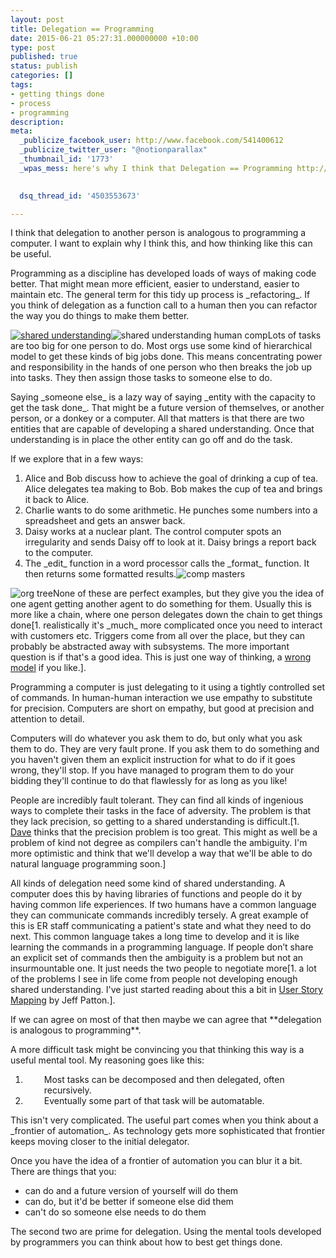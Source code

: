 ```yaml
---
layout: post
title: Delegation == Programming
date: 2015-06-21 05:27:31.000000000 +10:00
type: post
published: true
status: publish
categories: []
tags:
- getting things done
- process
- programming
description:
meta:
  _publicize_facebook_user: http://www.facebook.com/541400612
  _publicize_twitter_user: "@notionparallax"
  _thumbnail_id: '1773'
  _wpas_mess: here's why I think that Delegation == Programming http://wp.me/p3wwRK-sw
  

  dsq_thread_id: '4503553673'

---
```

<p>I think that delegation to another person is analogous to programming a computer. I want to explain why I think this, and how thinking like this can be useful.</p>
<p>Programming as a discipline has developed loads of ways of making code better. That might mean more efficient, easier to understand, easier to maintain etc. The general term for this tidy up process is _refactoring_. If you think of delegation as a function call to a human then you can refactor the way you do things to make them better.  </p>
<p><a href="/wordpress/wp-content/uploads/2015/06/shared-understanding.png"><img class=" size-full wp-image-1773 alignright" src="{{ site.baseurl }}/assets/shared-understanding.png" alt="shared understanding" /></a><img class=" size-medium wp-image-1774 alignleft" src="{{ site.baseurl }}/assets/shared-understanding-human-comp.png" alt="shared understanding human comp" />Lots of tasks are too big for one person to do. Most orgs use some kind of hierarchical model to get these kinds of big jobs done. This means concentrating power and responsibility in the hands of one person who then breaks the job up into tasks. They then assign those tasks to someone else to do.</p>
<p>Saying _someone else_ is a lazy way of saying _entity with the capacity to get the task done_. That might be a future version of themselves, or another person, or a donkey or a computer. All that matters is that there are two entities that are capable of developing a shared understanding. Once that understanding is in place the other entity can go off and do the task.</p>
<p>If we explore that in a few ways:</p>
<ol>
<li>Alice and Bob discuss how to achieve the goal of drinking a cup of tea. Alice delegates tea making to Bob. Bob makes the cup of tea and brings it back to Alice.</li>
<li>Charlie wants to do some arithmetic. He punches some numbers into a spreadsheet and gets an answer back.</li>
<li>Daisy works at a nuclear plant. The control computer spots an irregularity and sends Daisy off to look at it. Daisy brings a report back to the computer.</li>
<li>The _edit_ function in a word processor calls the _format_ function. It then returns some formatted results.<img class=" size-medium wp-image-1775 aligncenter" src="{{ site.baseurl }}/assets/comp-masters.png" alt="comp masters" /></li>
</ol>
<p><img class=" size-medium wp-image-1776 alignright" src="{{ site.baseurl }}/assets/org-tree.png" alt="org tree" />None of these are perfect examples, but they give you the idea of one agent getting another agent to do something for them. Usually this is more like a chain, where one person delegates down the chain to get things done[1. realistically it's _much_ more complicated once you need to interact with customers etc. Triggers come from all over the place, but they can probably be abstracted away with subsystems. The more important question is if that's a good idea. This is just one way of thinking, a <a href="https://en.wikipedia.org/wiki/George_E._P._Box#Quotes">wrong model</a> if you like.].</p>
<p>Programming a computer is just delegating to it using a tightly controlled set of commands. In human-human interaction we use empathy to substitute for precision. Computers are short on empathy, but good at precision and attention to detail.</p>
<p>Computers will do whatever you ask them to do, but only what you ask them to do. They are very fault prone. If you ask them to do something and you haven't given them an explicit instruction for what to do if it goes wrong, they'll stop. If you have managed to program them to do your bidding they'll continue to do that flawlessly for as long as you like!</p>
<p>People are incredibly fault tolerant. They can find all kinds of ingenious ways to complete their tasks in the face of adversity. The problem is that they lack precision, so getting to a shared understanding is difficult.[1. <a href="https://github.com/Dawil">Dave</a> thinks that the precision problem is too great. This might as well be a problem of kind not degree as compilers can't handle the ambiguity. I'm more optimistic and think that we'll develop a way that we'll be able to do natural language programming soon.]</p>
<p>All kinds of delegation need some kind of shared understanding. A computer does this by having libraries of functions and people do it by having common life experiences. If two humans have a common language they can communicate commands incredibly tersely. A great example of this is ER staff communicating a patient's state and what they need to do next. This common language takes a long time to develop and it is like learning the commands in a programming language. If people don’t share an explicit set of commands then the ambiguity is a problem but not an insurmountable one. It just needs the two people to negotiate more[1. a lot of the problems I see in life come from people not developing enough shared understanding. I've just started reading about this a bit in <a href="http://shop.oreilly.com/product/0636920033851.do">User Story Mapping</a> by Jeff Patton.].</p>
<p>If we can agree on most of that then maybe we can agree that **delegation is analogous to programming**.</p>
<p>A more difficult task might be convincing you that thinking this way is a useful mental tool. My reasoning goes like this:</p>
<ol>
<li style="padding-left: 30px;">Most tasks can be decomposed and then delegated, often recursively.</li>
<li style="padding-left: 30px;">Eventually some part of that task will be automatable.</li>
</ol>
<p>This isn't very complicated. The useful part comes when you think about a _frontier of automation_. As technology gets more sophisticated that frontier keeps moving closer to the initial delegator.</p>
<p>Once you have the idea of a frontier of automation you can blur it a bit. There are things that you:</p>
<ul>
<li>can do and a future version of yourself will do them</li>
<li>can do, but it'd be better if someone else did them</li>
<li>can't do so someone else needs to do them</li>
</ul>
<p>The second two are prime for delegation. Using the mental tools developed by programmers you can think about how to best get things done.</p>


[^1]: realistically it's _much_ more complicated once you need to interact with customers etc. Triggers come from all over the place, but they can probably be abstracted away with subsystems. The more important question is if that's a good idea. This is just one way of thinking, a <a href="https://en.wikipedia.org/wiki/George_E._P._Box#Quotes">wrong model</a> if you like.

[^2]: <a href="https://github.com/Dawil">Dave</a> thinks that the precision problem is too great. This might as well be a problem of kind not degree as compilers can't handle the ambiguity. I'm more optimistic and think that we'll develop a way that we'll be able to do natural language programming soon.

[^3]: a lot of the problems I see in life come from people not developing enough shared understanding. I've just started reading about this a bit in <a href="http://shop.oreilly.com/product/0636920033851.do">User Story Mapping</a> by Jeff Patton.

